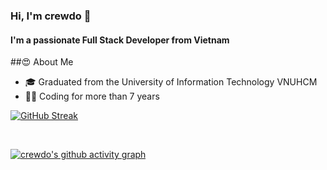 <h3>Hi, I'm crewdo 👋</h1>
<h4>I'm a passionate Full Stack Developer from Vietnam</h3>

##😍 About Me

- 🎓 Graduated from the University of Information Technology VNUHCM
- 🧑‍💻 Coding for more than 7 years

[![GitHub Streak](https://streak-stats.demolab.com?user=crewdo&theme=dark&hide_border=true&border_radius=15&exclude_days=Sun%2CSat)](https://github.com/crewdo/github-readme-streak-stats)

<br/>

[![crewdo's github activity graph](https://github-readme-activity-graph.vercel.app/graph?username=crewdo&bg_color=00c4b3&color=ffffff&line=ffffff&point=ffffff&area=true&hide_border=true)](https://github.com/crewdo/github-readme-activity-graph)
<br/>
<br/>
